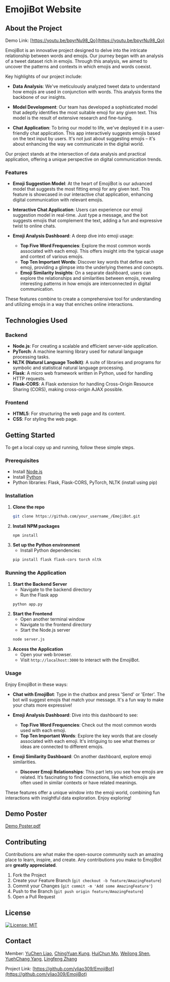 # EmojiBot Website

## About the Project

Demo Link: [https://youtu.be/bpyrNu98_Qo](https://youtu.be/bpyrNu98_Qo)

EmojiBot is an innovative project designed to delve into the intricate relationship between words and emojis. Our journey began with an analysis of a tweet dataset rich in emojis. Through this analysis, we aimed to uncover the patterns and contexts in which emojis and words coexist.

Key highlights of our project include:

- **Data Analysis**: We've meticulously analyzed tweet data to understand how emojis are used in conjunction with words. This analysis forms the backbone of our insights.

- **Model Development**: Our team has developed a sophisticated model that adeptly identifies the most suitable emoji for any given text. This model is the result of extensive research and fine-tuning.

- **Chat Application**: To bring our model to life, we've deployed it in a user-friendly chat application. This app interactively suggests emojis based on the text input by users. It's not just about suggesting emojis – it's about enhancing the way we communicate in the digital world.

Our project stands at the intersection of data analysis and practical application, offering a unique perspective on digital communication trends.

### Features

- **Emoji Suggestion Model**: At the heart of EmojiBot is our advanced model that suggests the most fitting emoji for any given text. This feature is showcased in our interactive chat application, enhancing digital communication with relevant emojis.

- **Interactive Chat Application**: Users can experience our emoji suggestion model in real-time. Just type a message, and the bot suggests emojis that complement the text, adding a fun and expressive twist to online chats.

- **Emoji Analysis Dashboard**: A deep dive into emoji usage:
   - **Top Five Word Frequencies**: Explore the most common words associated with each emoji. This offers insight into the typical usage and context of various emojis.
   - **Top Ten Important Words**: Discover key words that define each emoji, providing a glimpse into the underlying themes and concepts.
   - **Emoji Similarity Insights**: On a separate dashboard, users can explore the relationships and similarities between emojis, revealing interesting patterns in how emojis are interconnected in digital communication.

These features combine to create a comprehensive tool for understanding and utilizing emojis in a way that enriches online interactions.

## Technologies Used

### Backend

- **Node.js**: For creating a scalable and efficient server-side application.
- **PyTorch**: A machine learning library used for natural language processing tasks.
- **NLTK (Natural Language Toolkit)**: A suite of libraries and programs for symbolic and statistical natural language processing.
- **Flask**: A micro web framework written in Python, used for handling HTTP requests.
- **Flask-CORS**: A Flask extension for handling Cross-Origin Resource Sharing (CORS), making cross-origin AJAX possible.

### Frontend

- **HTML5**: For structuring the web page and its content.
- **CSS**: For styling the web page.

## Getting Started

To get a local copy up and running, follow these simple steps.

### Prerequisites

- Install [Node.js](https://nodejs.org/)
- Install [Python](https://www.python.org/)
- Python libraries: Flask, Flask-CORS, PyTorch, NLTK (install using pip)

### Installation

1. **Clone the repo**
   ```sh
   git clone https://github.com/your_username_/EmojiBot.git
2. **Install NPM packages**
   ```sh
   npm install
3. **Set up the Python environment**
   - Install Python dependencies:
   ```sh
   pip install flask flask-cors torch nltk
   
### Running the Application

1. **Start the Backend Server**
   - Navigate to the backend directory
   - Run the Flask app
   ```sh
   python app.py
2. **Start the Frontend**
   - Open another terminal window
   - Navigate to the frontend directory
   - Start the Node.js server
   ```sh
   node server.js
3. **Access the Application**
   - Open your web browser.
   - Visit `http://localhost:3000` to interact with the EmojiBot.

### Usage

Enjoy EmojiBot in these ways:

- **Chat with EmojiBot**: Type in the chatbox and press 'Send' or 'Enter'. The bot will suggest emojis that match your message. It's a fun way to make your chats more expressive!

- **Emoji Analysis Dashboard**: Dive into this dashboard to see:
   - **Top Five Word Frequencies**: Check out the most common words used with each emoji.
   - **Top Ten Important Words**: Explore the key words that are closely associated with each emoji. It's intriguing to see what themes or ideas are connected to different emojis.

- **Emoji Similarity Dashboard**: On another dashboard, explore emoji similarities.
   - **Discover Emoji Relationships**: This part lets you see how emojis are related. It’s fascinating to find connections, like which emojis are often used in similar contexts or have related meanings.

These features offer a unique window into the emoji world, combining fun interactions with insightful data exploration. Enjoy exploring!

## Demo Poster
[Demo Poster.pdf](https://github.com/user-attachments/files/21201732/Demo.Poster.pdf)

## Contributing

Contributions are what make the open-source community such an amazing place to learn, inspire, and create. Any contributions you make to EmojiBot are **greatly appreciated**.

1. Fork the Project
2. Create your Feature Branch (`git checkout -b feature/AmazingFeature`)
3. Commit your Changes (`git commit -m 'Add some AmazingFeature'`)
4. Push to the Branch (`git push origin feature/AmazingFeature`)
5. Open a Pull Request

## License

[![License: MIT](https://img.shields.io/badge/License-MIT-yellow.svg)](https://opensource.org/licenses/MIT)

## Contact

Member: [YuChen Liao](mailto:yliao309@gatech.edu), [ChingYuan Kung](mailto:ckung32@gatech.edu), [HuiChun Mo](mailto:hmo30@gatech.edu), [Weilong Shen](mailto:wshen61@gatech.edu), [YuehChang Yang](mailto:yyang3042@gatech.edu), [Lingfeng Zhang](mailto:lzhang755@gatech.edu) 

Project Link: [https://github.com/yliao309/EmojiBot](https://github.com/yliao309/EmojiBot)


